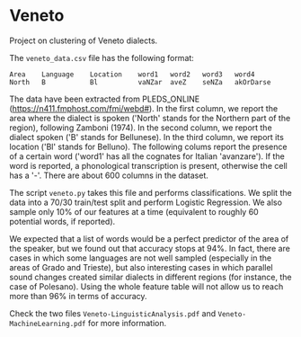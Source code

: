 # Veneto
Project on clustering of Veneto dialects.

The ```veneto_data.csv``` file has the following format:

    Area    Language    Location    word1   word2   word3   word4
    North   B           Bl          vaNZar  aveZ    seNZa   akOrDarse

The data have been extracted from PLEDS_ONLINE (https://n411.fmphost.com/fmi/webd#).
In the first column, we report the area where the dialect is spoken ('North' stands for the Northern part of the region), following Zamboni (1974). In the second column, we report the dialect spoken ('B' stands for Bellunese). In the third column, we report its location ('Bl' stands for Belluno). The following colums report the presence of a certain word ('word1' has all the cognates for Italian 'avanzare'). If the word is reported, a phonological transcription is present, otherwise the cell has a '-'. There are about 600 columns in the dataset.


The script ```veneto.py``` takes this file and performs classifications. We split the data into a 70/30 train/test split and perform Logistic Regression. We also sample only 10% of our features at a time (equivalent to roughly 60 potential words, if reported).

We expected that a list of words would be a perfect predictor of the area of the speaker, but we found out that accuracy stops at 94%. In fact, there are cases in which some languages are not well sampled (especially in the areas of Grado and Trieste), but also interesting cases in which parallel sound changes created similar dialects in different regions (for instance, the case of Polesano). Using the whole feature table will not allow us to reach more than 96% in terms of accuracy.

Check the two files ```Veneto-LinguisticAnalysis.pdf``` and ```Veneto-MachineLearning.pdf``` for more information.
